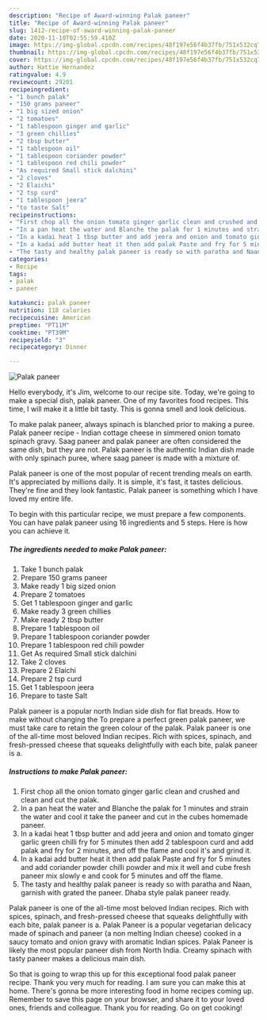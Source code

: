 ```yaml
---
description: "Recipe of Award-winning Palak paneer"
title: "Recipe of Award-winning Palak paneer"
slug: 1412-recipe-of-award-winning-palak-paneer
date: 2020-11-10T02:55:59.410Z
image: https://img-global.cpcdn.com/recipes/48f197e56f4b37fb/751x532cq70/palak-paneer-recipe-main-photo.jpg
thumbnail: https://img-global.cpcdn.com/recipes/48f197e56f4b37fb/751x532cq70/palak-paneer-recipe-main-photo.jpg
cover: https://img-global.cpcdn.com/recipes/48f197e56f4b37fb/751x532cq70/palak-paneer-recipe-main-photo.jpg
author: Hattie Hernandez
ratingvalue: 4.9
reviewcount: 29201
recipeingredient:
- "1 bunch palak"
- "150 grams paneer"
- "1 big sized onion"
- "2 tomatoes"
- "1 tablespoon ginger and garlic"
- "3 green chillies"
- "2 tbsp butter"
- "1 tablespoon oil"
- "1 tablespoon coriander powder"
- "1 tablespoon red chili powder"
- "As required Small stick dalchini"
- "2 cloves"
- "2 Elaichi"
- "2 tsp curd"
- "1 tablespoon jeera"
- "to taste Salt"
recipeinstructions:
- "First chop all the onion tomato ginger garlic clean and crushed and clean and cut the palak."
- "In a pan heat the water and Blanche the palak for 1 minutes and strain the water and cool it take the paneer and cut in the cubes homemade paneer."
- "In a kadai heat 1 tbsp butter and add jeera and onion and tomato ginger garlic green chilli fry for 5 minutes then add 2 tablespoon curd and add palak and fry for 2 minutes, and off the flame and cool it&#39;s and grind it."
- "In a kadai add butter heat it then add palak Paste and fry for 5 minutes and add coriander powder chilli powder and mix it well and cube fresh paneer mix slowly e and cook for 5 minutes and off the flame."
- "The tasty and healthy palak paneer is ready so with paratha and Naan, garnish with grated the paneer. Dhaba style palak paneer ready."
categories:
- Recipe
tags:
- palak
- paneer

katakunci: palak paneer 
nutrition: 118 calories
recipecuisine: American
preptime: "PT11M"
cooktime: "PT39M"
recipeyield: "3"
recipecategory: Dinner

---
```



![Palak paneer](https://img-global.cpcdn.com/recipes/48f197e56f4b37fb/751x532cq70/palak-paneer-recipe-main-photo.jpg)

Hello everybody, it's Jim, welcome to our recipe site. Today, we're going to make a special dish, palak paneer. One of my favorites food recipes. This time, I will make it a little bit tasty. This is gonna smell and look delicious.

To make palak paneer, always spinach is blanched prior to making a puree. Palak paneer recipe - Indian cottage cheese in simmered onion tomato spinach gravy. Saag paneer and palak paneer are often considered the same dish, but they are not. Palak paneer is the authentic Indian dish made with only spinach puree, where saag paneer is made with a mixture of.

Palak paneer is one of the most popular of recent trending meals on earth. It's appreciated by millions daily. It is simple, it's fast, it tastes delicious. They're fine and they look fantastic. Palak paneer is something which I have loved my entire life.


To begin with this particular recipe, we must prepare a few components. You can have palak paneer using 16 ingredients and 5 steps. Here is how you can achieve it.

<!--inarticleads1-->

##### The ingredients needed to make Palak paneer:

1. Take 1 bunch palak
1. Prepare 150 grams paneer
1. Make ready 1 big sized onion
1. Prepare 2 tomatoes
1. Get 1 tablespoon ginger and garlic
1. Make ready 3 green chillies
1. Make ready 2 tbsp butter
1. Prepare 1 tablespoon oil
1. Prepare 1 tablespoon coriander powder
1. Prepare 1 tablespoon red chili powder
1. Get As required Small stick dalchini
1. Take 2 cloves
1. Prepare 2 Elaichi
1. Prepare 2 tsp curd
1. Get 1 tablespoon jeera
1. Prepare to taste Salt


Palak paneer is a popular north Indian side dish for flat breads. How to make without changing the To prepare a perfect green palak paneer, we must take care to retain the green colour of the palak. Palak paneer is one of the all-time most beloved Indian recipes. Rich with spices, spinach, and fresh-pressed cheese that squeaks delightfully with each bite, palak paneer is a. 

<!--inarticleads2-->

##### Instructions to make Palak paneer:

1. First chop all the onion tomato ginger garlic clean and crushed and clean and cut the palak.
1. In a pan heat the water and Blanche the palak for 1 minutes and strain the water and cool it take the paneer and cut in the cubes homemade paneer.
1. In a kadai heat 1 tbsp butter and add jeera and onion and tomato ginger garlic green chilli fry for 5 minutes then add 2 tablespoon curd and add palak and fry for 2 minutes, and off the flame and cool it&#39;s and grind it.
1. In a kadai add butter heat it then add palak Paste and fry for 5 minutes and add coriander powder chilli powder and mix it well and cube fresh paneer mix slowly e and cook for 5 minutes and off the flame.
1. The tasty and healthy palak paneer is ready so with paratha and Naan, garnish with grated the paneer. Dhaba style palak paneer ready.


Palak paneer is one of the all-time most beloved Indian recipes. Rich with spices, spinach, and fresh-pressed cheese that squeaks delightfully with each bite, palak paneer is a. Palak Paneer is a popular vegetarian delicacy made of spinach and paneer (a non melting Indian cheese) cooked in a saucy tomato and onion gravy with aromatic Indian spices. Palak Paneer is likely the most popular paneer dish from North India. Creamy spinach with tasty paneer makes a delicious main dish. 

So that is going to wrap this up for this exceptional food palak paneer recipe. Thank you very much for reading. I am sure you can make this at home. There's gonna be more interesting food in home recipes coming up. Remember to save this page on your browser, and share it to your loved ones, friends and colleague. Thank you for reading. Go on get cooking!
